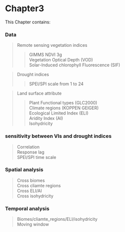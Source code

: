 # Chapter3
This Chapter contains:

### Data
> Remote sensing vegetation indices
>> GIMMS NDVI 3g  
>> Vegetation Optical Depth (VOD)  
>> Solar-Induced chlorophyll Fluorescence (SIF)

> Drought indices  
>> SPEI/SPI scale from 1 to 24 

> Land surface attribute  
>> Plant Functional types (GLC2000)  
>> Climate regions (KOPPEN GEIGER)  
>> Ecological Limited Index (ELI)  
>> Aridity Index (AI)  
>> Isohydricity  
### sensitivity between VIs and drought indices
> Correlation  
> Response lag  
> SPEI/SPI time scale  

### Spatial analysis
> Cross biomes  
> Cross cliamte regions  
> Cross ELI/AI  
> Cross isohydricity  

### Temporal analysis
> Biomes/cliamte_regions/ELI/isohydricity  
> Moving window